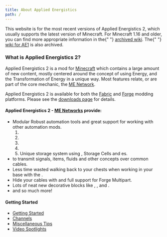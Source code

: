 ```yaml
---
title: About Applied Energistics
path: /
---
```


<div className="box">
  This website is for the most recent versions of Applied Energistics 2, which
  usually supports the latest version of Minecraft. For Minecraft 1.16 and
  older, you can find more appropriate information in the{" "}
  <a href="/ae2-site-archive/">archived wiki</a>. The{" "}
  <a href="/ae1-site-archive/">wiki for AE1</a> is also archived.
</div>

### What is Applied Energistics 2?

Applied Energistics 2 is a mod for [Minecraft](https://www.minecraft.net/) which contains a large amount of new
content, mostly centered around the concept of using Energy, and the Transformation of Energy in a unique way.
Most features relate, or are part of the core mechanic, the [ME Network](features/me-network.md).

Applied Energistics 2 is available for both the [Fabric](https://fabricmc.net/) and [Forge](https://www.minecraftforge.net)
modding platforms. Please see the [downloads page](/download) for details.

#### Applied Energistics 2 - [ME Networks](features/me-network.md) provide:

- Modular Robust automation tools and great support for working with other automation mods.
  1. <ItemLink id="import_bus" />
  1. <ItemLink id="export_bus" />
  1. <ItemLink id="level_emitter" />
  1. <ItemLink id="interface" />
  1. Unique storage system using <ItemLink id="drive" />, Storage Cells and <ItemLink id="storage_bus"></ItemLink>es.
- <ItemLink id="me_p2p_tunnel"></ItemLink> to transmit signals, items, fluids and
  other concepts over common cables.
- Less time wasted walking back to your chests when working in your base with the <ItemLink id="wireless_terminal"></ItemLink>.
- Hide your cables with <ItemLink id="facade"></ItemLink> and full support for Forge Multipart.
- Lots of neat new decorative blocks like <ItemLink id="smooth_sky_stone_block"></ItemLink>, <ItemLink id="quartz_pillar"></ItemLink>, <ItemLink id="quartz_glass"></ItemLink> and <ItemLink id="quartz_fixture"></ItemLink>.
- and so much more!

#### Getting Started

- [Getting Started](getting-started.md)
- [Channels](features/me-network/channels.md)
- [Miscellaneous Tips](miscellaneous-tips.md)
- [Video Spotlights](video-spotlights.md)
